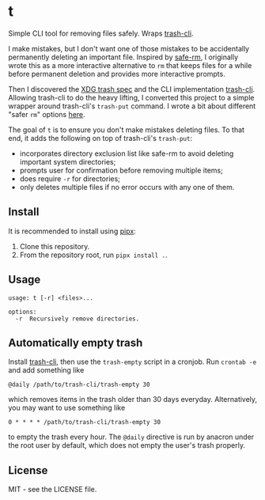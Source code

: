 # t

Simple CLI tool for removing files safely. Wraps
[trash-cli](https://github.com/andreafrancia/trash-cli).

I make mistakes, but I don't want one of those mistakes to be accidentally
permanently deleting an important file. Inspired by
[safe-rm](https://launchpad.net/safe-rm), I originally wrote this as a more
interactive alternative to `rm` that keeps files for a while before permanent
deletion and provides more interactive prompts.

Then I discovered the [XDG trash
spec](https://freedesktop.org/wiki/Specifications/trash-spec/) and the CLI
implementation [trash-cli](https://github.com/andreafrancia/trash-cli).
Allowing trash-cli to do the heavy lifting, I converted this project to a
simple wrapper around trash-cli's `trash-put` command. I wrote a bit about
different "safer `rm`" options [here](https://adamheins.com/blog/a-safer-rm).

The goal of `t` is to ensure you don't make mistakes deleting files. To that
end, it adds the following on top of trash-cli's `trash-put`:

* incorporates directory exclusion list like safe-rm to avoid deleting
  important system directories;
* prompts user for confirmation before removing multiple items;
* does require `-r` for directories;
* only deletes multiple files if no error occurs with any one of them.

## Install

It is recommended to install using [pipx](https://pipx.pypa.io/stable/):

1. Clone this repository.
2. From the repository root, run `pipx install .`.

## Usage
```
usage: t [-r] <files>...

options:
  -r  Recursively remove directories.
```

## Automatically empty trash
Install [trash-cli](https://github.com/andreafrancia/trash-cli), then use the
`trash-empty` script in a cronjob. Run `crontab -e` and add something like
```
@daily /path/to/trash-cli/trash-empty 30
```
which removes items in the trash older than 30 days everyday. Alternatively, you may want to use something like
```
0 * * * * /path/to/trash-cli/trash-empty 30
```
to empty the trash every hour. The `@daily` directive is run by anacron under
the root user by default, which does not empty the user's trash properly.

## License
MIT - see the LICENSE file.
